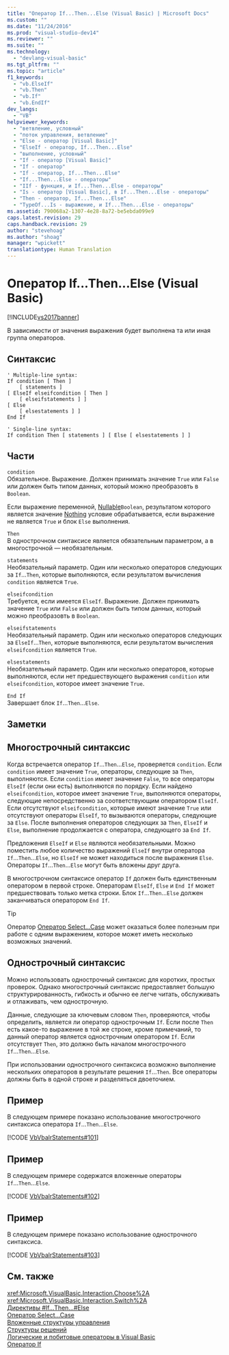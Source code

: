 ```yaml
---
title: "Оператор If...Then...Else (Visual Basic) | Microsoft Docs"
ms.custom: ""
ms.date: "11/24/2016"
ms.prod: "visual-studio-dev14"
ms.reviewer: ""
ms.suite: ""
ms.technology: 
  - "devlang-visual-basic"
ms.tgt_pltfrm: ""
ms.topic: "article"
f1_keywords: 
  - "vb.ElseIf"
  - "vb.Then"
  - "vb.If"
  - "vb.EndIf"
dev_langs: 
  - "VB"
helpviewer_keywords: 
  - "ветвление, условный"
  - "поток управления, ветвление"
  - "Else - оператор [Visual Basic]"
  - "ElseIf - оператор, If...Then...Else"
  - "выполнение, условный"
  - "If - оператор [Visual Basic]"
  - "If - оператор"
  - "If - оператор, If...Then...Else"
  - "If...Then...Else - операторы"
  - "IIf - функция, и If...Then...Else - операторы"
  - "Is - оператор [Visual Basic], в If...Then...Else - операторы"
  - "Then - оператор, If...Then...Else"
  - "TypeOf...Is - выражение, и If...Then...Else - операторы"
ms.assetid: 790068a2-1307-4e28-8a72-be5ebda099e9
caps.latest.revision: 29
caps.handback.revision: 29
author: "stevehoag"
ms.author: "shoag"
manager: "wpickett"
translationtype: Human Translation
---
```

# Оператор If...Then...Else (Visual Basic)
[!INCLUDE[vs2017banner](../../../csharp/includes/vs2017banner.md)]

В зависимости от значения выражения будет выполнена та или иная группа операторов.  
  
## Синтаксис  
  
```  
' Multiple-line syntax:  
If condition [ Then ]  
    [ statements ]  
[ ElseIf elseifcondition [ Then ]  
    [ elseifstatements ] ]  
[ Else  
    [ elsestatements ] ]  
End If  
  
' Single-line syntax:  
If condition Then [ statements ] [ Else [ elsestatements ] ]  
```  
  
## Части  
 `condition`  
 Обязательное.  Выражение.  Должен принимать значение `True` или `False` или должен быть типом данных, который можно преобразовть в `Boolean`.  
  
 Если выражение переменной, [Nullable](../../../visual-basic/programming-guide/language-features/data-types/nullable-value-types.md)`Boolean`, результатом которого является значение [Nothing](../../../visual-basic/language-reference/nothing.md) условие обрабатывается, если выражение не является `True` и блок `Else` выполнения.  
  
 `Then`  
 В однострочном синтаксисе является обязательным параметром, а в многострочной — необязательным.  
  
 `statements`  
 Необязательный параметр.  Один или несколько операторов следующих за `If`...`Then`, которые выполняются, если результатом вычисления `condition` является `True`.  
  
 `elseifcondition`  
 Требуется, если имеется `ElseIf`.  Выражение.  Должен принимать значение `True` или `False` или должен быть типом данных, который можно преобразовть в `Boolean`.  
  
 `elseifstatements`  
 Необязательный параметр.  Один или несколько операторов следующих за `ElseIf`...`Then`, которые выполняются, если результатом вычисления `elseifcondition` является `True`.  
  
 `elsestatements`  
 Необязательный параметр.  Один или несколько операторов, которые выполняются, если нет предшествующего выражения `condition` или `elseifcondition`, которое имеет значение `True`.  
  
 `End If`  
 Завершает блок `If`...`Then`...`Else`.  
  
## Заметки  
  
## Многострочный синтаксис  
 Когда встречается оператор `If`...`Then`...`Else`, проверяется `condition`.  Если `condition` имеет значение `True`, операторы, следующие за `Then`, выполняются.  Если `condition` имеет значение `False`, то все операторы `ElseIf` \(если они есть\) выполняются по порядку.  Если найдено `elseifcondition`, которое имеет значение `True`, выполняются операторы, следующие непосредственно за соответствующим оператором `ElseIf`.  Если отсутствуют `elseifcondition`, которые имеют значение `True` или отсутствуют операторы `ElseIf`, то вызываются операторы, следующие за `Else`.  После выполнения операторов следующих за `Then`, `ElseIf` и `Else`, выполнение продолжается с оператора, следующего за `End If`.  
  
 Предложения `ElseIf` и `Else` являются необязательными.  Можно поместить любое количество выражений `ElseIf` внутри оператора `If`...`Then`...`Else`, но `ElseIf` не может находиться после выражения `Else`.  Операторы `If`...`Then`...`Else` могут быть вложены друг друга.  
  
 В многострочном синтаксисе оператор `If` должен быть единственным оператором в первой строке.  Операторам `ElseIf`, `Else` и `End If` может предшествовать только метка строки.  Блок `If`...`Then`...`Else` должен заканчиваться оператором `End If`.  
  
> [!TIP]
>  Оператор [Оператор Select...Case](../../../visual-basic/language-reference/statements/select-case-statement.md) может оказаться более полезным при работе с одним выражением, которое может иметь несколько возможных значений.  
  
## Однострочный синтаксис  
 Можно использовать однострочный синтаксис для коротких, простых проверок.  Однако многострочный синтаксис предоставляет большую структурированность, гибкость и обычно ее легче читать, обслуживать и отлаживать, чем однострочную.  
  
 Данные, следующие за ключевым словом `Then`, проверяются, чтобы определить, является ли оператор однострочным `If`.  Если после `Then` есть какое\-то выражение в той же строке, кроме примечаний, то данный оператор является однострочным оператором `If`.  Если отсутствует `Then`, это должно быть началом многострочного `If`...`Then`...`Else`.  
  
 При использовании однострочного синтаксиса возможно выполнение нескольких операторов в результате решения `If`...`Then`.  Все операторы должны быть в одной строке и разделяться двоеточием.  
  
## Пример  
 В следующем примере показано использование многострочного синтаксиса оператора `If`...`Then`...`Else`.  
  
 [!CODE [VbVbalrStatements#101](../CodeSnippet/VS_Snippets_VBCSharp/VbVbalrStatements#101)]  
  
## Пример  
 В следующем примере содержатся вложенные операторы `If`...`Then`...`Else`.  
  
 [!CODE [VbVbalrStatements#102](../CodeSnippet/VS_Snippets_VBCSharp/VbVbalrStatements#102)]  
  
## Пример  
 В следующем примере показано использование однострочного синтаксиса.  
  
 [!CODE [VbVbalrStatements#103](../CodeSnippet/VS_Snippets_VBCSharp/VbVbalrStatements#103)]  
  
## См. также  
 <xref:Microsoft.VisualBasic.Interaction.Choose%2A>   
 <xref:Microsoft.VisualBasic.Interaction.Switch%2A>   
 [Директивы \#If...Then...\#Else](../../../visual-basic/language-reference/directives/if-then-else-directives.md)   
 [Оператор Select...Case](../../../visual-basic/language-reference/statements/select-case-statement.md)   
 [Вложенные структуры управления](../../../visual-basic/programming-guide/language-features/control-flow/nested-control-structures.md)   
 [Структуры решений](../../../visual-basic/programming-guide/language-features/control-flow/decision-structures.md)   
 [Логические и побитовые операторы в Visual Basic](../../../visual-basic/programming-guide/language-features/operators-and-expressions/logical-and-bitwise-operators.md)   
 [Оператор If](../../../visual-basic/language-reference/operators/if-operator.md)